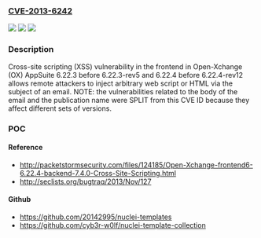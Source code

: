 ### [CVE-2013-6242](https://cve.mitre.org/cgi-bin/cvename.cgi?name=CVE-2013-6242)
![](https://img.shields.io/static/v1?label=Product&message=n%2Fa&color=blue)
![](https://img.shields.io/static/v1?label=Version&message=n%2Fa&color=blue)
![](https://img.shields.io/static/v1?label=Vulnerability&message=n%2Fa&color=brighgreen)

### Description

Cross-site scripting (XSS) vulnerability in the frontend in Open-Xchange (OX) AppSuite 6.22.3 before 6.22.3-rev5 and 6.22.4 before 6.22.4-rev12 allows remote attackers to inject arbitrary web script or HTML via the subject of an email. NOTE: the vulnerabilities related to the body of the email and the publication name were SPLIT from this CVE ID because they affect different sets of versions.

### POC

#### Reference
- http://packetstormsecurity.com/files/124185/Open-Xchange-frontend6-6.22.4-backend-7.4.0-Cross-Site-Scripting.html
- http://seclists.org/bugtraq/2013/Nov/127

#### Github
- https://github.com/20142995/nuclei-templates
- https://github.com/cyb3r-w0lf/nuclei-template-collection

